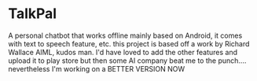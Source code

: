 # TalkPal
A personal chatbot that works offline mainly based on Android, it comes with text to speech feature, etc. this project is based off a work by Richard Wallace AIML, kudos man. I'd have loved to add the other features and upload it to play store but then some AI company beat me to the punch.... nevertheless I'm working on a BETTER VERSION NOW
